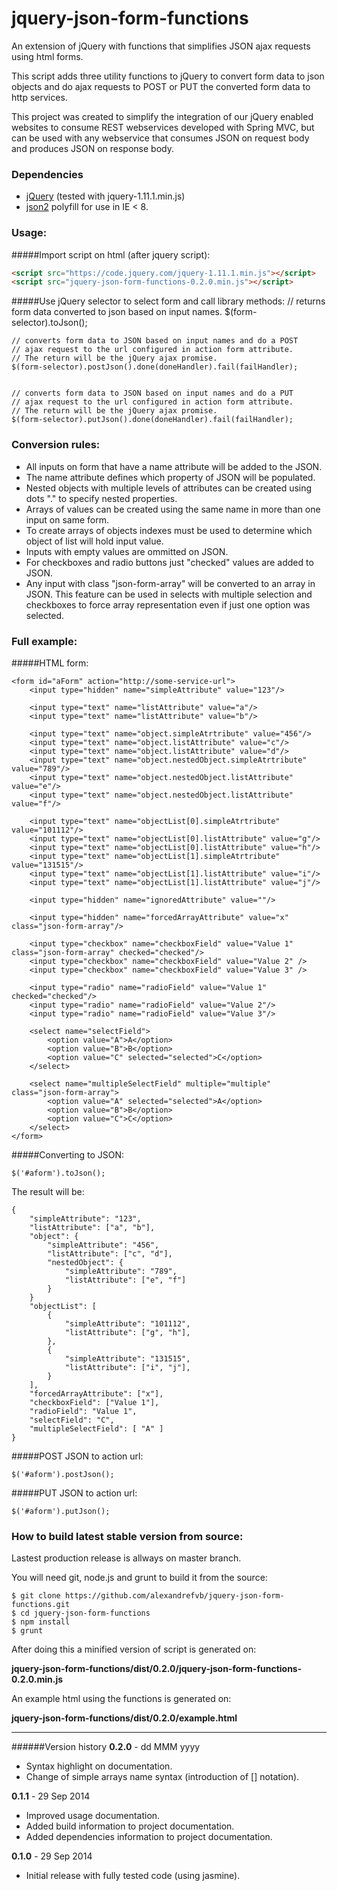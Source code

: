jquery-json-form-functions
==========================

An extension of jQuery with functions that simplifies JSON ajax requests using html forms.

This script adds three utility functions to jQuery to convert form data to json objects and do ajax requests to POST or PUT the converted form data to http services.

This project was created to simplify the integration of our jQuery enabled websites to consume REST webservices developed with Spring MVC, but can be used with any webservice that consumes JSON on request body and produces JSON on response body.  

### Dependencies

- [jQuery](http://jquery.com/) (tested with jquery-1.11.1.min.js)
- [json2](https://github.com/douglascrockford/JSON-js) polyfill for use in IE < 8.
  
### Usage:

#####Import script on html (after jquery script):
```html
<script src="https://code.jquery.com/jquery-1.11.1.min.js"></script>
<script src="jquery-json-form-functions-0.2.0.min.js"></script>
```

#####Use jQuery selector to select form and call library methods:
  	// returns form data converted to json based on input names.
	$(form-selector).toJson(); 

	// converts form data to JSON based on input names and do a POST  
	// ajax request to the url configured in action form attribute. 
	// The return will be the jQuery ajax promise.
	$(form-selector).postJson().done(doneHandler).fail(failHandler);
 

	// converts form data to JSON based on input names and do a PUT  
	// ajax request to the url configured in action form attribute. 
	// The return will be the jQuery ajax promise.
	$(form-selector).putJson().done(doneHandler).fail(failHandler);
  
### Conversion rules:

  - All inputs on form that have a name attribute will be added to the JSON.
  - The name attribute defines which property of JSON will be populated.
  - Nested objects with multiple levels of attributes can be created using dots "." to specify nested properties.
  - Arrays of values can be created using the same name in more than one input on same form.
  - To create arrays of objects indexes must be used to determine which object of list will hold input value.
  - Inputs with empty values are ommitted on JSON.
  - For checkboxes and radio buttons just "checked" values are added to JSON.
  - Any input with class "json-form-array" will be converted to an array in JSON. This feature can be used in selects with multiple selection and checkboxes to force array representation even if just one option was selected.
    

### Full example:

#####HTML form:

	<form id="aForm" action="http://some-service-url">   
    	<input type="hidden" name="simpleAttribute" value="123"/>

    	<input type="text" name="listAttribute" value="a"/>
    	<input type="text" name="listAttribute" value="b"/>
      
    	<input type="text" name="object.simpleAtrtribute" value="456"/>
    	<input type="text" name="object.listAttribute" value="c"/>
    	<input type="text" name="object.listAttribute" value="d"/>
    	<input type="text" name="object.nestedObject.simpleAtrtribute" value="789"/>  
    	<input type="text" name="object.nestedObject.listAttribute" value="e"/>
    	<input type="text" name="object.nestedObject.listAttribute" value="f"/>
	      
    	<input type="text" name="objectList[0].simpleAtrtribute" value="101112"/>
	    <input type="text" name="objectList[0].listAttribute" value="g"/>
	    <input type="text" name="objectList[0].listAttribute" value="h"/>
    	<input type="text" name="objectList[1].simpleAtrtribute" value="131515"/>
	    <input type="text" name="objectList[1].listAttribute" value="i"/>
    	<input type="text" name="objectList[1].listAttribute" value="j"/>

        <input type="hidden" name="ignoredAttribute" value=""/>

        <input type="hidden" name="forcedArrayAttribute" value="x" class="json-form-array"/>

        <input type="checkbox" name="checkboxField" value="Value 1" class="json-form-array" checked="checked"/> 
        <input type="checkbox" name="checkboxField" value="Value 2" /> 
        <input type="checkbox" name="checkboxField" value="Value 3" />
        
        <input type="radio" name="radioField" value="Value 1" checked="checked"/>
        <input type="radio" name="radioField" value="Value 2"/>
        <input type="radio" name="radioField" value="Value 3"/> 
        
        <select name="selectField">
            <option value="A">A</option>
            <option value="B">B</option>
            <option value="C" selected="selected">C</option>
        </select>
        
        <select name="multipleSelectField" multiple="multiple" class="json-form-array">
            <option value="A" selected="selected">A</option>
            <option value="B">B</option>
            <option value="C">C</option>
        </select>        
    </form>

#####Converting to JSON:
    
  	$('#aform').toJson(); 
  
The result will be:

  	{ 
  		"simpleAttribute": "123",
  		"listAttribute": ["a", "b"],
  		"object": {
  			"simpleAttribute": "456",
  			"listAttribute": ["c", "d"],
 			"nestedObject": {
  				"simpleAttribute": "789",
  				"listAttribute": ["e", "f"]
  			} 
  		}
  		"objectList": [
  			{
  				"simpleAttribute": "101112",
  				"listAttribute": ["g", "h"],
  			},  
  			{
  				"simpleAttribute": "131515",
  				"listAttribute": ["i", "j"],
  			}  
  		],
  		"forcedArrayAttribute": ["x"],
  		"checkboxField": ["Value 1"],
  		"radioField": "Value 1",
        "selectField": "C",
        "multipleSelectField": [ "A" ]   		
  	}
  
#####POST JSON to action url:
   
   	$('#aform').postJson();
   
#####PUT JSON to action url:
    
   	$('#aform').putJson();

### How to build latest stable version from source:

Lastest production release is allways on master branch.

You will need git, node.js and grunt to build it from the source:

	$ git clone https://github.com/alexandrefvb/jquery-json-form-functions.git
	$ cd jquery-json-form-functions
	$ npm install
	$ grunt

After doing this a minified version of script is generated on: 

**jquery-json-form-functions/dist/0.2.0/jquery-json-form-functions-0.2.0.min.js**

An example html using the functions is generated on:

**jquery-json-form-functions/dist/0.2.0/example.html**


----
######Version history
**0.2.0** - dd MMM yyyy
 
 - Syntax highlight on documentation.
 - Change of simple arrays name syntax (introduction of [] notation).
 
**0.1.1** - 29 Sep 2014 

- Improved usage documentation.
- Added build information to project documentation.
- Added dependencies information to project documentation.
 
**0.1.0** - 29 Sep 2014 

- Initial release with fully tested code (using jasmine). 

